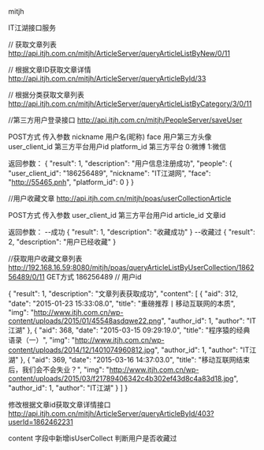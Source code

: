 mitjh

IT江湖接口服务

// 获取文章列表
http://api.itjh.com.cn/mitjh/ArticleServer/queryArticleListByNew/0/11 

// 根据文章ID获取文章详情
http://api.itjh.com.cn/mitjh/ArticleServer/queryArticleById/33 

// 根据分类获取文章列表
http://api.itjh.com.cn/mitjh/ArticleServer/queryArticleListByCategory/3/0/11


//第三方用户登录接口
http://api.itjh.com.cn/mitjh/PeopleServer/saveUser 

POST方式
传入参数
nickname 用户名(昵称)
face 用户第三方头像
user_client_id 第三方平台用户id
platform_id 第三方平台 0:微博 1:微信

返回参数：
{
    "result": 1,
    "description": "用户信息注册成功",
    "people": {
        "user_client_id": "186256489",
        "nickname": "IT江湖网",
        "face": "http://55465.pnh",
        "platform_id": 0
    }
}


//用户收藏文章
http://api.itjh.com.cn/mitjh/poas/userCollectionArticle

POST方式
传入参数
user_client_id 第三方平台用户id
article_id 文章id

返回参数：
--成功
{
    "result": 1,
    "description": "收藏成功"
}
--收藏过
{
    "result": 2,
    "description": "用户已经收藏"
}

//获取用户收藏文章列表
http://192.168.16.59:8080/mitjh/poas/queryArticleListByUserCollection/186256489/0/11
GET方式
186256489 // 用户id

{
    "result": 1,
    "description": "文章列表获取成功",
    "content": [
        {
            "aid": 312,
            "date": "2015-01-23 15:33:08.0",
            "title": "重磅推荐丨移动互联网的本质",
            "img": "http://www.itjh.com.cn/wp-content/uploads/2015/01/45548asdqwe22.png",
            "author_id": 1,
            "author": "IT江湖"
        },
        {
            "aid": 368,
            "date": "2015-03-15 09:29:19.0",
            "title": "程序猿的经典语录（一）",
            "img": "http://www.itjh.com.cn/wp-content/uploads/2014/12/1401074960812.jpg",
            "author_id": 1,
            "author": "IT江湖"
        },
        {
            "aid": 369,
            "date": "2015-03-16 14:37:03.0",
            "title": "移动互联网结束后，我们会不会失业？",
            "img": "http://www.itjh.com.cn/wp-content/uploads/2015/03/f21789406342c4b302ef43d8c4a83d18.jpg",
            "author_id": 1,
            "author": "IT江湖"
        }
    ]
}

修改根据文章id获取文章详情接口
http://api.itjh.com.cn/mitjh/ArticleServer/queryArticleById/403?userId=1862462231


content 字段中新增isUserCollect 判断用户是否收藏过

